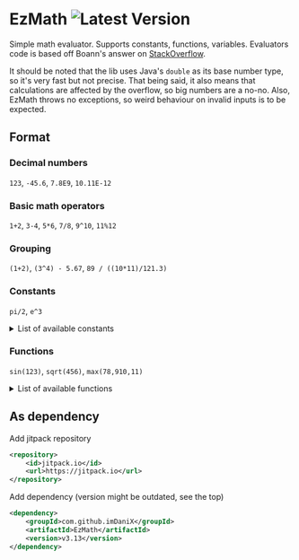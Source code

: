 # EzMath ![Latest Version](https://img.shields.io/github/v/tag/imDaniX/EzMath.svg?sort=semver&label=release)

Simple math evaluator. Supports constants, functions, variables.
Evaluators code is based off Boann's answer on [StackOverflow](https://stackoverflow.com/a/26227947/9819521).

It should be noted that the lib uses Java's `double` as its base number type, so it's very fast but not precise. 
That being said, it also means that calculations are affected by the overflow, so big numbers are a no-no. 
Also, EzMath throws no exceptions, so weird behaviour on invalid inputs is to be expected. 

## Format
### Decimal numbers
`123`, `-45.6`, `7.8E9`, `10.11E-12`
### Basic math operators
`1+2`, `3-4`, `5*6`, `7/8`, `9^10`, `11%12`
### Grouping
`(1+2)`, `(3^4) - 5.67`, `89 / ((10*11)/121.3)`
### Constants
`pi/2`, `e^3`
<details><summary>List of available constants</summary>

* `e` - Euler's number - the base of the natural logarithms
* `pi` - the ratio of the circumference of a circle to its diameter
* `tau` - the ratio of the circumference of a circle to its radius (shortcut for `pi*2`)
* `infinity` - infinite value
* `nan` - not-a-number value
* `max_value` - the largest finite value that can be used in calculations
* `min_value` - the smallest positive value that can be used in calculations
* `euler` - Euler's (Euler-Mascheroni) constant
* `phi` - the golden ratio
* `ln2` - natural logarithm of 2
* `ln10` - natural logarithm of 10
* `log2e` - base 2 logarithm of E
* `log10e` - base 10 logarithm of E
</details>

### Functions
`sin(123)`, `sqrt(456)`, `max(78,910,11)`
<details><summary>List of available functions</summary>

* `max(a,b...)` - greater of specified values
* `min(a,b...)` - smaller of specified values
* `average(a,b...)` - average of specified values
* `cos(a)` - trigonometric cosine of an angle
* `sin(a)` - trigonometric sine of an angle
* `tan(a)` - trigonometric tangent of an angle
* `acos(a)` - arc cosine of `a`
* `asin(a)` - arc sine of `a`
* `atan(a)` - arc tangent of `a`
* `cosh(a)` - hyperbolic cosine of `a`
* `sinh(a)` - hyperbolic sine of `a`
* `tanh(a)` - hyperbolic tangent of `a`
* `atan2(a,b)` - angle theta from the conversion of rectangular coordinates x(`b`), y(`a`) to polar coordinates (r, theta)
* `abs(a)` - absolute value
* `log` - logarithm
  * `log(a)` - natural logarithm (base E) of `a`
  * `log(a,b)` - base `b` logarithm of `a` (shortcut for `log(a)/log(b)`)
* `log10(a)` - base 10 logarithm of `a`
* `log1p(a)` - natural logarithm of `a+1`
* `ceil(a)` - smallest value that is greater than or equal to `a` and is equal to a mathematical integer
* `floor(a)` - largest value that is less than or equal to `a` and is equal to a mathematical integer
* `trunc(a)` - `a` with the fractional part removed, leaving the integer part
* `round(a)` - closest value to `a`, with ties rounding to positive infinity
* `rint(a)` - value that is closest to `a` and is equal to a mathematical integer; for `.5` values rounds to closest even number
* `format_float(a)` - round to the first two decimal places (shortcut for `round(a*100)/100`); very inaccurate for some numbers
* `pow(a,b)` - `a` raised to the power of `b` (same as `a^b`)
* `sqrt(a)` - positive square root of `a`
* `cbrt(a)` - cube root of `a`
* `root(a,b)` - `b` root of `a` (shortcut for `pow(a,1/b)`)
* `hypot` - hypotenuse
  * `hypot(a,b)` - hypotenuse of `a` and `b` without intermediate overflow or underflow (`sqrt(a^2+b^2)`)
  * `hypot(a,b,c...)` - hypotenuse of lengths  (shortcut for `sqrt(a^2+b^2+c^2...)`)
* `raw_hypot(a,b...)` - hypotenuse of lengths with no square root operation (shortcut for `a^2+b^2...`)
* `exp(a)` - E raised to the power of `a`
* `expm1(a)` - E raised to the power of `a`, minus `1`
* `to_degrees(a)` - angle measured in radians to approximately equivalent angle measured in degrees
* `to_radians(a)` - angle measured in degrees to approximately equivalent angle measured in radians
* `get_exponent(a)` - unbiased exponent used in the representation of `a`
* `next_down(a)` - floating-point value adjacent to `a` in the direction of negative infinity
* `next_up(a)` - floating-point value adjacent to `a` in the direction of positive infinity
* `next_after(a,b)` - floating-point number adjacent to `a` in the direction of `b`
* `signum(a)` - signum function of `a`
* `ulp(a)` - size of an ulp of `a`
* `ieee_remainder(a,b)` - remainder operation `%` on two arguments as prescribed by the IEEE 754 standard
* `copy_sign(a,b)` - `a` with the sign of `b`
* `fma(a,b,c)` - exact product of `a*b+c` rounded once
* `scalb(a,b)` - `a*2^round(b)` rounded as if performed by a single correctly rounded floating-point multiply
* `random` - random number generator
  * `random(a)` - random number `0 >= x < a`
  * `random(a,b)` - random number `a >= x < b`
* `rng_choice(a,b...)` - random choose between multiple numbers
</details>

## As dependency
Add jitpack repository
```xml
<repository>
    <id>jitpack.io</id>
    <url>https://jitpack.io</url>
</repository>
```
Add dependency (version might be outdated, see the top)
```xml
<dependency>
    <groupId>com.github.imDaniX</groupId>
    <artifactId>EzMath</artifactId>
    <version>v3.13</version>
</dependency>
```
